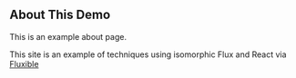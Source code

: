 ## About This Demo

This is an example about page.

This site is an example of techniques using isomorphic Flux and React via [Fluxible](http://fluxible.io)